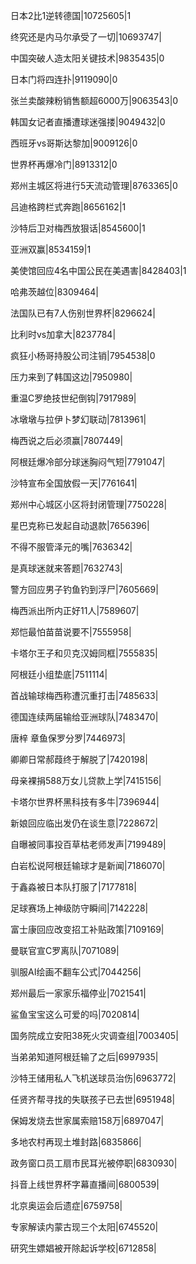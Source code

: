 日本2比1逆转德国|10725605|1

终究还是内马尔承受了一切|10693747|

中国突破人造太阳关键技术|9835435|0

日本门将四连扑|9119090|0

张兰卖酸辣粉销售额超6000万|9063543|0

韩国女记者直播遭球迷强搂|9049432|0

西班牙vs哥斯达黎加|9009126|0

世界杯再爆冷门|8913312|0

郑州主城区将进行5天流动管理|8763365|0

吕迪格跨栏式奔跑|8656162|1

沙特后卫对梅西放狠话|8545600|1

亚洲双赢|8534159|1

美使馆回应4名中国公民在美遇害|8428403|1

哈弗茨越位|8309464|

法国队已有7人伤别世界杯|8296624|

比利时vs加拿大|8237784|

疯狂小杨哥持股公司注销|7954538|0

压力来到了韩国这边|7950980|

重温C罗绝技世纪倒钩|7917989|

冰墩墩与拉伊卜梦幻联动|7813961|

梅西说之后必须赢|7807449|

阿根廷爆冷部分球迷胸闷气短|7791047|

沙特宣布全国放假一天|7761641|

郑州中心城区小区将封闭管理|7750228|

星巴克称已发起自动退款|7656396|

不得不服管泽元的嘴|7636342|

是真球迷就来答题|7632743|

警方回应男子钓鱼钓到浮尸|7605669|

梅西派出所内正好11人|7589607|

郑恺最怕苗苗说要不|7555958|

卡塔尔王子和贝克汉姆同框|7555835|

阿根廷小组垫底|7511114|

首战输球梅西称遭沉重打击|7485633|

德国连续两届输给亚洲球队|7483470|

唐梓 章鱼保罗分罗|7446973|

卿卿日常郝葭终于解脱了|7420198|

母亲裸捐588万女儿贷款上学|7415156|

卡塔尔世界杯黑科技有多牛|7396944|

新娘回应临出发仍在谈生意|7228672|

自曝被同事投百草枯老师发声|7199489|

白岩松说阿根廷输球才是新闻|7186070|

于鑫淼被日本队打服了|7177818|

足球赛场上神级防守瞬间|7142228|

富士康回应改变招工补贴政策|7109169|

曼联官宣C罗离队|7071089|

驯服AI绘画不翻车公式|7044256|

郑州最后一家家乐福停业|7021541|

鲨鱼宝宝这么可爱的吗|7020814|

国务院成立安阳38死火灾调查组|7003405|

当弟弟知道阿根廷输了之后|6997935|

沙特王储用私人飞机送球员治伤|6963772|

任贤齐帮寻找的失联孩子已去世|6951948|

保姆发烧去世家属索赔158万|6897047|

多地农村再现土堆封路|6835866|

政务窗口员工扇市民耳光被停职|6830930|

抖音上线世界杯字幕直播间|6800539|

北京奥运会后遗症|6759758|

专家解读内蒙古现三个太阳|6745520|

研究生嫖娼被开除起诉学校|6712858|


